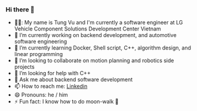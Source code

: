 ### Hi there 👋

- 👨‍🎓: My name is Tung Vu and I'm currently a software engineer at LG Vehicle Component Solutions Development Center Vietnam
- 📖 I’m currently working on backend development, and automotive software engineering
- 🌱 I’m currently learning Docker, Shell script, C++, algorithm design, and linear programming
- 👯 I’m looking to collaborate on motion planning and robotics side projects
- 🤔 I’m looking for help with C++
- 💬 Ask me about backend software development
- 📫 How to reach me: [Linkedin](https://www.linkedin.com/in/tung-vu-a2064866/)
- 😄 Pronouns: he / him
- ⚡ Fun fact: I know how to do moon-walk 🕺
<!--
**vutung3196/vutung3196** is a ✨ _special_ ✨ repository because its `README.md` (this file) appears on your GitHub profile.

Here are some ideas to get you started:

- 🔭 I’m currently working on ...
- 🌱 I’m currently learning ...
- 👯 I’m looking to collaborate on ...
- 🤔 I’m looking for help with ...
- 💬 Ask me about ...
- 📫 How to reach me: ...
- 😄 Pronouns: ...
- ⚡ Fun fact: ...
-->
